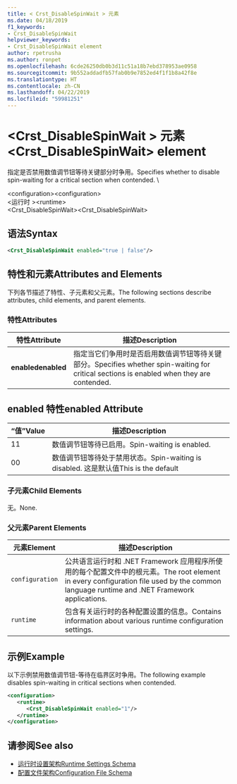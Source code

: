 ```yaml
---
title: < Crst_DisableSpinWait > 元素
ms.date: 04/18/2019
f1_keywords:
- Crst_DisableSpinWait
helpviewer_keywords:
- Crst_DisableSpinWait element
author: rpetrusha
ms.author: ronpet
ms.openlocfilehash: 6cde26250db0b3d11c51a18b7ebd378953ae0958
ms.sourcegitcommit: 9b552addadfb57fab0b9e7852ed4f1f1b8a42f8e
ms.translationtype: HT
ms.contentlocale: zh-CN
ms.lasthandoff: 04/22/2019
ms.locfileid: "59981251"
---
```

# <a name="crstdisablespinwait-element"></a><span data-ttu-id="42956-102">\<Crst_DisableSpinWait > 元素</span><span class="sxs-lookup"><span data-stu-id="42956-102">\<Crst_DisableSpinWait> element</span></span>

<span data-ttu-id="42956-103">指定是否禁用数值调节钮等待关键部分时争用。</span><span class="sxs-lookup"><span data-stu-id="42956-103">Specifies whether to disable spin-waiting for a critical section when contended.</span></span> \ 
  
 <span data-ttu-id="42956-104">\<configuration></span><span class="sxs-lookup"><span data-stu-id="42956-104">\<configuration></span></span>  
<span data-ttu-id="42956-105">\<运行时 ></span><span class="sxs-lookup"><span data-stu-id="42956-105">\<runtime></span></span>  
<span data-ttu-id="42956-106">\<Crst_DisableSpinWait></span><span class="sxs-lookup"><span data-stu-id="42956-106">\<Crst_DisableSpinWait></span></span>  
  
## <a name="syntax"></a><span data-ttu-id="42956-107">语法</span><span class="sxs-lookup"><span data-stu-id="42956-107">Syntax</span></span>  
  
```xml  
<Crst_DisableSpinWait enabled="true | false"/>  
```  
  
## <a name="attributes-and-elements"></a><span data-ttu-id="42956-108">特性和元素</span><span class="sxs-lookup"><span data-stu-id="42956-108">Attributes and Elements</span></span>

<span data-ttu-id="42956-109">下列各节描述了特性、子元素和父元素。</span><span class="sxs-lookup"><span data-stu-id="42956-109">The following sections describe attributes, child elements, and parent elements.</span></span>  
  
### <a name="attributes"></a><span data-ttu-id="42956-110">特性</span><span class="sxs-lookup"><span data-stu-id="42956-110">Attributes</span></span>  
  
|<span data-ttu-id="42956-111">特性</span><span class="sxs-lookup"><span data-stu-id="42956-111">Attribute</span></span>|<span data-ttu-id="42956-112">描述</span><span class="sxs-lookup"><span data-stu-id="42956-112">Description</span></span>|  
|---------------|-----------------|  
|<span data-ttu-id="42956-113">**enabled**</span><span class="sxs-lookup"><span data-stu-id="42956-113">**enabled**</span></span>|<span data-ttu-id="42956-114">指定当它们争用时是否启用数值调节钮等待关键部分。</span><span class="sxs-lookup"><span data-stu-id="42956-114">Specifies whether spin-waiting for critical sections is enabled when they are contended.</span></span>|  
  
## <a name="enabled-attribute"></a><span data-ttu-id="42956-115">enabled 特性</span><span class="sxs-lookup"><span data-stu-id="42956-115">enabled Attribute</span></span>  
  
|<span data-ttu-id="42956-116">“值”</span><span class="sxs-lookup"><span data-stu-id="42956-116">Value</span></span>|<span data-ttu-id="42956-117">描述</span><span class="sxs-lookup"><span data-stu-id="42956-117">Description</span></span>|  
|-----------|-----------------|  
|<span data-ttu-id="42956-118">1</span><span class="sxs-lookup"><span data-stu-id="42956-118">1</span></span>|<span data-ttu-id="42956-119">数值调节钮等待已启用。</span><span class="sxs-lookup"><span data-stu-id="42956-119">Spin-waiting is enabled.</span></span>|  
|<span data-ttu-id="42956-120">0</span><span class="sxs-lookup"><span data-stu-id="42956-120">0</span></span>|<span data-ttu-id="42956-121">数值调节钮等待处于禁用状态。</span><span class="sxs-lookup"><span data-stu-id="42956-121">Spin-waiting is disabled.</span></span> <span data-ttu-id="42956-122">这是默认值</span><span class="sxs-lookup"><span data-stu-id="42956-122">This is the default</span></span>|  
  
### <a name="child-elements"></a><span data-ttu-id="42956-123">子元素</span><span class="sxs-lookup"><span data-stu-id="42956-123">Child Elements</span></span>  
 <span data-ttu-id="42956-124">无。</span><span class="sxs-lookup"><span data-stu-id="42956-124">None.</span></span>  
  
### <a name="parent-elements"></a><span data-ttu-id="42956-125">父元素</span><span class="sxs-lookup"><span data-stu-id="42956-125">Parent Elements</span></span>  
  
|<span data-ttu-id="42956-126">元素</span><span class="sxs-lookup"><span data-stu-id="42956-126">Element</span></span>|<span data-ttu-id="42956-127">描述</span><span class="sxs-lookup"><span data-stu-id="42956-127">Description</span></span>|  
|-------------|-----------------|  
|`configuration`|<span data-ttu-id="42956-128">公共语言运行时和 .NET Framework 应用程序所使用的每个配置文件中的根元素。</span><span class="sxs-lookup"><span data-stu-id="42956-128">The root element in every configuration file used by the common language runtime and .NET Framework applications.</span></span>|  
|`runtime`|<span data-ttu-id="42956-129">包含有关运行时的各种配置设置的信息。</span><span class="sxs-lookup"><span data-stu-id="42956-129">Contains information about various runtime configuration settings.</span></span>|  
  
## <a name="example"></a><span data-ttu-id="42956-130">示例</span><span class="sxs-lookup"><span data-stu-id="42956-130">Example</span></span>  

<span data-ttu-id="42956-131">以下示例禁用数值调节钮-等待在临界区时争用。</span><span class="sxs-lookup"><span data-stu-id="42956-131">The following example disables spin-waiting in critical sections when contended.</span></span>  
  
```xml  
<configuration>  
   <runtime>  
      <Crst_DisableSpinWait enabled="1"/>  
   </runtime>  
</configuration>  
```  
  
## <a name="see-also"></a><span data-ttu-id="42956-132">请参阅</span><span class="sxs-lookup"><span data-stu-id="42956-132">See also</span></span>

- [<span data-ttu-id="42956-133">运行时设置架构</span><span class="sxs-lookup"><span data-stu-id="42956-133">Runtime Settings Schema</span></span>](../../../../../docs/framework/configure-apps/file-schema/runtime/index.md)
- [<span data-ttu-id="42956-134">配置文件架构</span><span class="sxs-lookup"><span data-stu-id="42956-134">Configuration File Schema</span></span>](../../../../../docs/framework/configure-apps/file-schema/index.md)
